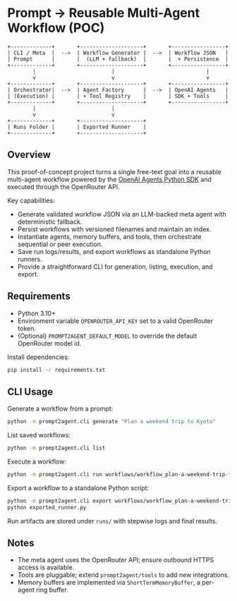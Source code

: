 # Prompt → Reusable Multi-Agent Workflow (POC)

```
+-------------+       +--------------------+       +-----------------+
| CLI / Meta  |  -->  | Workflow Generator |  -->  | Workflow JSON   |
| Prompt      |       |  (LLM + fallback)  |       |  + Persistence  |
+-------------+       +--------------------+       +-----------------+
        |                        |                             |
        v                        v                             v
+-------------+       +--------------------+       +-----------------+
| Orchestrator|  -->  | Agent Factory      |  -->  | OpenAI Agents   |
| (Execution) |       | + Tool Registry    |       | SDK + Tools     |
+-------------+       +--------------------+       +-----------------+
        |                        |
        v                        v
+-------------+       +--------------------+
| Runs Folder |       | Exported Runner    |
+-------------+       +--------------------+
```

## Overview

This proof-of-concept project turns a single free-text goal into a reusable multi-agent workflow powered by the [OpenAI Agents Python SDK](https://github.com/openai/openai-agents-python) and executed through the OpenRouter API.

Key capabilities:

- Generate validated workflow JSON via an LLM-backed meta agent with deterministic fallback.
- Persist workflows with versioned filenames and maintain an index.
- Instantiate agents, memory buffers, and tools, then orchestrate sequential or peer execution.
- Save run logs/results, and export workflows as standalone Python runners.
- Provide a straightforward CLI for generation, listing, execution, and export.

## Requirements

- Python 3.10+
- Environment variable `OPENROUTER_API_KEY` set to a valid OpenRouter token.
- (Optional) `PROMPT2AGENT_DEFAULT_MODEL` to override the default OpenRouter model id.

Install dependencies:

```bash
pip install -r requirements.txt
```

## CLI Usage

Generate a workflow from a prompt:

```bash
python -m prompt2agent.cli generate "Plan a weekend trip to Kyoto"
```

List saved workflows:

```bash
python -m prompt2agent.cli list
```

Execute a workflow:

```bash
python -m prompt2agent.cli run workflows/workflow_plan-a-weekend-trip-fallback-20240101010101.json --verbose
```

Export a workflow to a standalone Python script:

```bash
python -m prompt2agent.cli export workflows/workflow_plan-a-weekend-trip_*.json exported_runner.py
python exported_runner.py
```

Run artifacts are stored under `runs/` with stepwise logs and final results.

## Notes

- The meta agent uses the OpenRouter API; ensure outbound HTTPS access is available.
- Tools are pluggable; extend `prompt2agent/tools` to add new integrations.
- Memory buffers are implemented via `ShortTermMemoryBuffer`, a per-agent ring buffer.
